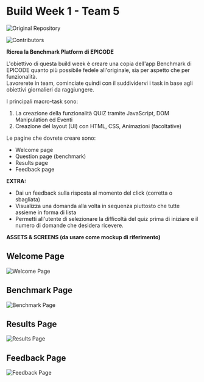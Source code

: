 # Build Week 1 - Team 5 

![Original Repository](https://github.com/Cecchy2/Bw-1)

![Contributors](https://github.com/Cecchy2/Bw-1/graphs/contributors)

**Ricrea la Benchmark Platform di EPICODE**

L'obiettivo di questa build week è creare una copia dell'app Benchmark di EPICODE quanto più possibile fedele all'originale, sia per aspetto che per funzionalità. <br>
Lavorerete in team, cominciate quindi con il suddividervi i task in base agli obiettivi giornalieri da raggiungere. <br>

I principali macro-task sono: <br>
<ol>
  <li>La creazione della funzionalità QUIZ tramite JavaScript, DOM Manipulation ed Eventi</li>
  <li>Creazione del layout (UI) con HTML, CSS, Animazioni (facoltative)</li>
</ol>

Le pagine che dovrete creare sono: <br>
<ul>
  <li>Welcome page</li>
  <li>Question page (benchmark)</li>
  <li>Results page</li>
  <li>Feedback page</li>
</ul>

**EXTRA:** <br>
<ul>
  <li>Dai un feedback sulla risposta al momento del click (corretta o sbagliata)</li>
  <li>Visualizza una domanda alla volta in sequenza piuttosto che tutte assieme in forma di lista</li>
  <li>Permetti all'utente di selezionare la difficoltà del quiz prima di iniziare e il numero di domande che desidera ricevere.</li>
</ul>

**ASSETS & SCREENS (da usare come mockup di riferimento)**

## Welcome Page
![Welcome Page](https://join.epicode.com/wp-content/uploads/2022/03/exam_01_welcome.png)

## Benchmark Page
![Benchmark Page](https://join.epicode.com/wp-content/uploads/2022/03/exam_02_test.png)

## Results Page
![Results Page](https://join.epicode.com/wp-content/uploads/2022/03/exam_03_results.png)

## Feedback Page
![Feedback Page](https://join.epicode.com/wp-content/uploads/2022/03/exam_04_review.png)
